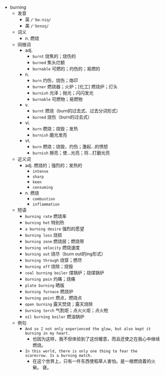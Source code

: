- burning
  - 发音
    - 英 `/'bəːniŋ/`
    - 美 `/'bɝnɪŋ/`
  - 词义
    - n. 燃烧
  - 同根词
    - adj.
      - `burnt` 烧焦的；烧伤的
      - `burned` 焦头烂额
      - `burnable` 可燃的；灼伤的；易燃的
    - n.
      - `burn` 灼伤，烧伤；烙印
      - `burner` 燃烧器；火炉；[化工] 燃烧炉；灯头
      - `burnish` 光泽；抛光；闪闪发光
      - `burnable` 可燃物；易燃物
    - v.
      - `burnt` 燃烧（burn的过去式、过去分词形式）
      - `burned` 烧伤（burn的过去式）
    - vi.
      - `burn` 燃烧；烧毁；发热
      - `burnish` 磨光发亮
    - vt.
      - `burn` 燃烧；烧毁，灼伤；激起…的愤怒
      - `burnish` 擦亮；使…光亮；将…打磨光亮
  - 近义词
    - adj. 燃烧的；强烈的；发热的
      - `intense`
      - `sharp`
      - `keen`
      - `consuming`
    - n. 燃烧
      - `combustion`
      - `inflammation`
  - 短语
    - `burning rate` 燃烧率 
    - `burning hot` 特别热 
    - `a burning desire` 强烈的愿望 
    - `burning loss` 烧损 
    - `burning zone` 燃烧层；燃烧带 
    - `burning velocity` 燃烧速度 
    - `burning out` 烧尽（burn out的ing形式） 
    - `burning through` 烧穿；燃尽 
    - `burning off` 烧除；烧毁 
    - `coal burning boiler` 煤锅炉；烧煤锅炉 
    - `burning pain` 灼痛；烧痛 
    - `plate burning` 晒版 
    - `burning furnace` 燃烧炉 
    - `burning point` 燃点，燃烧点 
    - `open burning` 露天焚烧；露天烧除 
    - `burning torch` 气割炬；点火火炬；点火枪 
    - `oil burning boiler` 燃油锅炉 
  - 例句
    - `And so I not only experienced the glow, but also kept it burning in my heart.`
      - 也因为这样，我不但体验到了这份暖意，而且还使之在我心中继续燃烧。
    - `In this world, there is only one thing to fear the scarecrow. Is a burning match.`
      - 在这个世界上，只有一件东西使稻草人害怕。是一根燃烧着的火柴。 褎。

